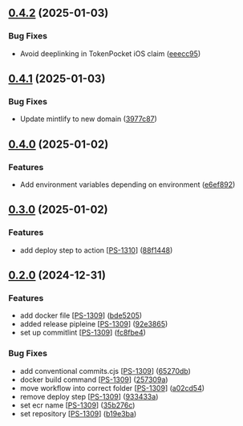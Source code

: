 ## [0.4.2](https://github.com/PassEntry/POW-Cards-Frontend/compare/v0.4.1...v0.4.2) (2025-01-03)


### Bug Fixes

* Avoid deeplinking in TokenPocket iOS claim ([eeecc95](https://github.com/PassEntry/POW-Cards-Frontend/commit/eeecc95893f024ae69b6ad8d6a92010ee3400bb5))

## [0.4.1](https://github.com/PassEntry/POW-Cards-Frontend/compare/v0.4.0...v0.4.1) (2025-01-03)


### Bug Fixes

* Update mintlify to new domain ([3977c87](https://github.com/PassEntry/POW-Cards-Frontend/commit/3977c87ec81e6f1c0c1b52096dba0a525545cfae))

## [0.4.0](https://github.com/PassEntry/POW-Cards-Frontend/compare/v0.3.0...v0.4.0) (2025-01-02)


### Features

* Add environment variables depending on environment ([e6ef892](https://github.com/PassEntry/POW-Cards-Frontend/commit/e6ef892f3f4c0d9f659edef9e641129b8cccb159))

## [0.3.0](https://github.com/PassEntry/POW-Cards-Frontend/compare/v0.2.0...v0.3.0) (2025-01-02)


### Features

* add deploy step to action [[PS-1310](https://passentry.atlassian.net/browse/PS-1310)] ([88f1448](https://github.com/PassEntry/POW-Cards-Frontend/commit/88f144888e67f358ab9bb39e213f4cfd485140c6))

## [0.2.0](https://github.com/PassEntry/POW-Cards-Frontend/compare/bde52051d7d289a6f51828c6bf4c476afa43404e...v0.2.0) (2024-12-31)


### Features

* add docker file [[PS-1309](https://passentry.atlassian.net/browse/PS-1309)] ([bde5205](https://github.com/PassEntry/POW-Cards-Frontend/commit/bde52051d7d289a6f51828c6bf4c476afa43404e))
* added release pipleine [[PS-1309](https://passentry.atlassian.net/browse/PS-1309)] ([92e3865](https://github.com/PassEntry/POW-Cards-Frontend/commit/92e3865d49e264ab430d662635b490415c8825c7))
* set up commitlint [[PS-1309](https://passentry.atlassian.net/browse/PS-1309)] ([fc8fbe4](https://github.com/PassEntry/POW-Cards-Frontend/commit/fc8fbe406fd4895013799afa853edeb797b00e49))


### Bug Fixes

* add conventional commits.cjs [[PS-1309](https://passentry.atlassian.net/browse/PS-1309)] ([65270db](https://github.com/PassEntry/POW-Cards-Frontend/commit/65270db52140d2b8e6a0dd7fd0b55cb28a3c1ae8))
* docker build command [[PS-1309](https://passentry.atlassian.net/browse/PS-1309)] ([257309a](https://github.com/PassEntry/POW-Cards-Frontend/commit/257309a1f08785a2140dd5a25632ff880d6a6200))
* move workflow into correct folder [[PS-1309](https://passentry.atlassian.net/browse/PS-1309)] ([a02cd54](https://github.com/PassEntry/POW-Cards-Frontend/commit/a02cd54c7abc1dbb0d1d18f4f5e885ca4dd6c511))
* remove deploy step [[PS-1309](https://passentry.atlassian.net/browse/PS-1309)] ([933433a](https://github.com/PassEntry/POW-Cards-Frontend/commit/933433a1356064db3e1d8f9771a0f7974f34011b))
* set ecr name [[PS-1309](https://passentry.atlassian.net/browse/PS-1309)] ([35b276c](https://github.com/PassEntry/POW-Cards-Frontend/commit/35b276c0ec3598eaff3b0474c0d9b3a2703d3371))
* set repository [[PS-1309](https://passentry.atlassian.net/browse/PS-1309)] ([b19e3ba](https://github.com/PassEntry/POW-Cards-Frontend/commit/b19e3ba513fa18e8d1465d23077d7c860c4148d4))

